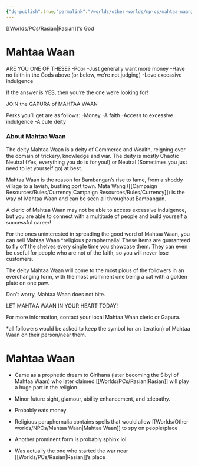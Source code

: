 ```yaml
---
{"dg-publish":true,"permalink":"/worlds/other-worlds/np-cs/mahtaa-waan/","tags":["Pirate"]}
---
```


[[Worlds/PCs/Rasian\|Rasian]]'s God
# Mahtaa Waan
ARE YOU ONE OF THESE?
-Poor
-Just generally want more money
-Have no faith in the Gods above (or below, we’re not judging)
-Love excessive indulgence

If the answer is YES, then you’re the one we’re looking for!

JOIN the GAPURA of MAHTAA WAAN

Perks you’ll get are as follows:
-Money
-A faith
-Access to excessive indulgence
-A cute deity

### About Mahtaa Waan

The deity Mahtaa Waan is a deity of Commerce and Wealth, reigning over the domain of trickery, knowledge and war. The deity is mostly Chaotic Neutral (Yes, everything you do is for you!) or Neutral (Sometimes you just need to let yourself go) at best.

Mahtaa Waan is the reason for Bambangan’s rise to fame, from a shoddy village to a lavish, bustling port town. Mata Wang ([[Campaign Resources/Rules/Currency\|Campaign Resources/Rules/Currency]]) is the way of Mahtaa Waan and can be seen all throughout Bambangan.

A cleric of Mahtaa Waan may not be able to access excessive indulgence, but you are able to connect with a multitude of people and build yourself a successful career!

For the ones uninterested in spreading the good word of Mahtaa Waan, you can sell Mahtaa Waan *religious paraphernalia! These items are guaranteed to fly off the shelves every single time you showcase them. They can even be useful for people who are not of the faith, so you will never lose customers.

The deity Mahtaa Waan will come to the most pious of the followers in an everchanging form, with the most prominent one being a cat with a golden plate on one paw.

Don’t worry, Mahtaa Waan does not bite.

LET MAHTAA WAAN IN YOUR HEART TODAY!

For more information, contact your local Mahtaa Waan cleric or Gapura.

*all followers would be asked to keep the symbol (or an iteration) of Mahtaa Waan on their person/near them.

# Mahtaa Waan 

- Came as a prophetic dream to Girihana (later becoming the Sibyl of Mahtaa Waan) who later claimed [[Worlds/PCs/Rasian\|Rasian]] will play a huge part in the religion.
    
- Minor future sight, glamour, ability enhancement, and telepathy.
    
- Probably eats money
    
- Religious paraphernalia contains spells that would allow [[Worlds/Other worlds/NPCs/Mahtaa Waan\|Mahtaa Waan]] to spy on people/place
    
- Another prominent form is probably sphinx lol
    
- Was actually the one who started the war near [[Worlds/PCs/Rasian\|Rasian]]’s place